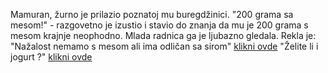 Mamuran, žurno je prilazio poznatoj mu buregdžinici.
"200 grama sa mesom!" - razgovetno je izustio i stavio do znanja da mu je 200 grama s mesom krajnje neophodno.
Mlada radnica ga je ljubazno gledala. Rekla je:
"Nažalost nemamo s mesom ali ima odličan sa sirom" [klikni ovde](serbian/burekSir.md)
"Želite li i jogurt ?" [klikni ovde](serbian/burekMeso.md)